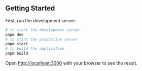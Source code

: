 ## Getting Started

First, run the development server:

```bash
# to start the development server
pnpm dev
# to start the production server
pnpm start
# to build the application
pnpm build
```

Open [http://localhost:3000](http://localhost:3000) with your browser to see the result.
